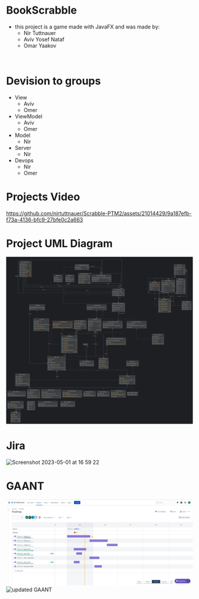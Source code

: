 # BookScrabble
- this project is a game made with JavaFX and was made by:
  * Nir Tuttnauer
  * Aviv Yosef Nataf
  * Omar Yaakov
 
<br/>
 
 # Devision to groups 
 - View
   * Aviv
   * Omer
 - ViewModel
   * Aviv
   * Omer
 - Model
   * Nir
 - Server
   * Nir
 - Devops
   * Nir
   * Omer
 
<!-- # Devision to groups 
- Omer and Aviv- View, ViewModel
- Nir - Model
<br/> -->

# Projects Video
https://github.com/nirtuttnauer/Scrabble-PTM2/assets/21014429/9a187efb-f73a-4136-bfc9-27bfe0c2a663


# Project UML Diagram
<img src = "README resources/Current UML Diagram.png">


# Jira
<img width="852" alt="Screenshot 2023-05-01 at 16 59 22" src="https://user-images.githubusercontent.com/21014429/235462653-f4b79988-9d3f-470b-9f6e-b76310c41b5d.png">
<br/>

# GAANT
<img alt = "screen shot GAANT" src = "README resources/GANTT.png">
<br/>
<img alt ="updated GAANT" src = "https://github.com/nirtuttnauer/Scrabble-PTM2/assets/21014429/eac89ff6-ffe0-412c-9eb8-8ec34731dad5">

<!-- # Figma
- https://www.figma.com/community/file/1234863428671713218
<br/>
 -->
